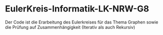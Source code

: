 # EulerKreis-Informatik-LK-NRW-G8
 Der Code ist die Erarbeitung des Eulerkreises für das Thema Graphen sowie die Prüfung auf Zusammenhängigkeit (Iterativ als auch Rekursiv) 
